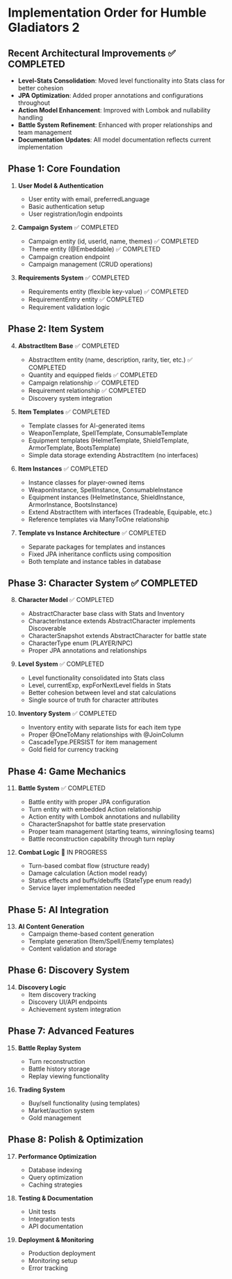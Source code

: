 # Implementation Order for Humble Gladiators 2

## Recent Architectural Improvements ✅ COMPLETED

- **Level-Stats Consolidation**: Moved level functionality into Stats class for better cohesion
- **JPA Optimization**: Added proper annotations and configurations throughout
- **Action Model Enhancement**: Improved with Lombok and nullability handling
- **Battle System Refinement**: Enhanced with proper relationships and team management
- **Documentation Updates**: All model documentation reflects current implementation

## Phase 1: Core Foundation

1. **User Model & Authentication**

   - User entity with email, preferredLanguage
   - Basic authentication setup
   - User registration/login endpoints

2. **Campaign System** ✅ COMPLETED

   - Campaign entity (id, userId, name, themes) ✅ COMPLETED
   - Theme entity (@Embeddable) ✅ COMPLETED
   - Campaign creation endpoint
   - Campaign management (CRUD operations)

3. **Requirements System** ✅ COMPLETED
   - Requirements entity (flexible key-value) ✅ COMPLETED
   - RequirementEntry entity ✅ COMPLETED
   - Requirement validation logic

## Phase 2: Item System

4. **AbstractItem Base** ✅ COMPLETED

   - AbstractItem entity (name, description, rarity, tier, etc.) ✅ COMPLETED
   - Quantity and equipped fields ✅ COMPLETED
   - Campaign relationship ✅ COMPLETED
   - Requirement relationship ✅ COMPLETED
   - Discovery system integration

5. **Item Templates** ✅ COMPLETED

   - Template classes for AI-generated items
   - WeaponTemplate, SpellTemplate, ConsumableTemplate
   - Equipment templates (HelmetTemplate, ShieldTemplate, ArmorTemplate, BootsTemplate)
   - Simple data storage extending AbstractItem (no interfaces)

6. **Item Instances** ✅ COMPLETED

   - Instance classes for player-owned items
   - WeaponInstance, SpellInstance, ConsumableInstance
   - Equipment instances (HelmetInstance, ShieldInstance, ArmorInstance, BootsInstance)
   - Extend AbstractItem with interfaces (Tradeable, Equipable, etc.)
   - Reference templates via ManyToOne relationship

7. **Template vs Instance Architecture** ✅ COMPLETED
   - Separate packages for templates and instances
   - Fixed JPA inheritance conflicts using composition
   - Both template and instance tables in database

## Phase 3: Character System ✅ COMPLETED

8. **Character Model** ✅ COMPLETED

   - AbstractCharacter base class with Stats and Inventory
   - CharacterInstance extends AbstractCharacter implements Discoverable
   - CharacterSnapshot extends AbstractCharacter for battle state
   - CharacterType enum (PLAYER/NPC)
   - Proper JPA annotations and relationships

9. **Level System** ✅ COMPLETED

   - Level functionality consolidated into Stats class
   - Level, currentExp, expForNextLevel fields in Stats
   - Better cohesion between level and stat calculations
   - Single source of truth for character attributes

10. **Inventory System** ✅ COMPLETED
    - Inventory entity with separate lists for each item type
    - Proper @OneToMany relationships with @JoinColumn
    - CascadeType.PERSIST for item management
    - Gold field for currency tracking

## Phase 4: Game Mechanics

11. **Battle System** ✅ COMPLETED

    - Battle entity with proper JPA configuration
    - Turn entity with embedded Action relationship
    - Action entity with Lombok annotations and nullability
    - CharacterSnapshot for battle state preservation
    - Proper team management (starting teams, winning/losing teams)
    - Battle reconstruction capability through turn replay

12. **Combat Logic** 🔄 IN PROGRESS
    - Turn-based combat flow (structure ready)
    - Damage calculation (Action model ready)
    - Status effects and buffs/debuffs (StateType enum ready)
    - Service layer implementation needed

## Phase 5: AI Integration

13. **AI Content Generation**
    - Campaign theme-based content generation
    - Template generation (Item/Spell/Enemy templates)
    - Content validation and storage

## Phase 6: Discovery System

14. **Discovery Logic**
    - Item discovery tracking
    - Discovery UI/API endpoints
    - Achievement system integration

## Phase 7: Advanced Features

15. **Battle Replay System**

    - Turn reconstruction
    - Battle history storage
    - Replay viewing functionality

16. **Trading System**
    - Buy/sell functionality (using templates)
    - Market/auction system
    - Gold management

## Phase 8: Polish & Optimization

17. **Performance Optimization**

    - Database indexing
    - Query optimization
    - Caching strategies

18. **Testing & Documentation**

    - Unit tests
    - Integration tests
    - API documentation

19. **Deployment & Monitoring**
    - Production deployment
    - Monitoring setup
    - Error tracking
